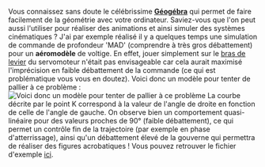 Vous connaissez sans doute le célébrissime <a href="https://fr.wikipedia.org/wiki/GeoGebra" target="_blank"><strong>Géogébra</strong></a> qui permet de faire facilement de la géométrie avec votre ordinateur. Saviez-vous que l'on peut aussi l'utiliser pour réaliser des animations et ainsi simuler des systèmes cinématiques ? J'ai par exemple réalisé il y a quelques temps une simulation de commande de profondeur 'MAD' (comprendre à très gros débattement) pour un **aéromodèle** de voltige. En effet, jouer simplement sur le <a href="https://fr.wikipedia.org/wiki/Levier_%28m%C3%A9canique%29" target="_blank">bras de levier</a> du servomoteur n'était pas envisageable car cela aurait maximisé l'imprécision en faible débattement de la commande (ce qui est problématique vous vous en doutez). Voici donc un modèle pour tenter de pallier à ce problème : ![Voici donc un modèle pour tenter de pallier à ce problème][1] La courbe décrite par le point K correspond à la valeur de l'angle de droite en fonction de celle de l'angle de gauche. On observe bien un comportement quasi-linéaire pour des valeurs proches de 90° (faible débattement), ce qui permet un contrôle fin de la trajectoire (par exemple en phase d'atterrissage), ainsi qu'un débattement élevé de la gouverne qui permettra de réaliser des figures acrobatiques ! Vous pouvez retrouver le fichier d'exemple [ici][2].

 [1]: http://sivigik.com/wp-content/uploads/2016/01/54287_anim_rapide2.gif
 [2]: http://sivigik.com/rsrc/profondeurMAD.ggb
